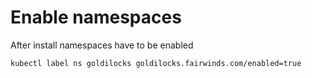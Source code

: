 # Enable namespaces
After install namespaces have to be enabled
```bash
kubectl label ns goldilocks goldilocks.fairwinds.com/enabled=true
```
